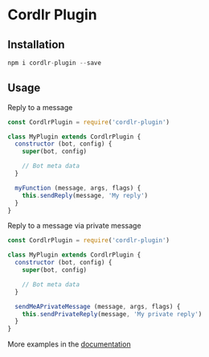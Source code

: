# Cordlr Plugin

## Installation

```js
npm i cordlr-plugin --save
```

## Usage

Reply to a message
```js
const CordlrPlugin = require('cordlr-plugin')

class MyPlugin extends CordlrPlugin {
  constructor (bot, config) {
    super(bot, config)

    // Bot meta data
  }

  myFunction (message, args, flags) {
    this.sendReply(message, 'My reply')
  }
}
```

Reply to a message via private message
```js
const CordlrPlugin = require('cordlr-plugin')

class MyPlugin extends CordlrPlugin {
  constructor (bot, config) {
    super(bot, config)

    // Bot meta data
  }

  sendMeAPrivateMessage (message, args, flags) {
    this.sendPrivateReply(message, 'My private reply')
  }
}
```

More examples in the [documentation](docs/)
